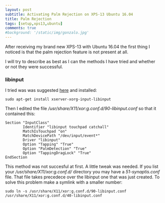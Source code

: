 ```yaml
---
layout: post
subtitle: Activating Palm Rejection on XPS-13 Ubuntu 16.04 
title: Palm Rejection
tags: [setup,xps13,ubuntu]
comments: true
#background: '/static/img/gonzalo.jpg'
---
```


After receiving my brand new XPS-13 with Ubuntu 16.04 the first thing I
noticed is that the palm rejection feature is not present at all. 

I will try to describe as best as I can the methods I have tried and whether or not they
were successful.

### libinput

I tried was was suggested [here](#https://www.reddit.com/r/Dell/comments/4pgek1/dell_xps_13_touch_pad_palm_detection_on_ubuntu/) and installed:

```
sudo apt-get install xserver-xorg-input-libinput
```

Then I edited the file */usr/share/X11/xor:g.conf.d/90-libinput.conf* so that it contained this:
```
Section "InputClass"
        Identifier "libinput touchpad catchall"
        MatchIsTouchpad "on"
        MatchDevicePath "/dev/input/event*"
        Driver "libinput"
        Option "Tapping" "True"
        Option "PalmDetection" "True"
        Option "TappingDragLock" "True"
EndSection
```

This method was not succesful at first. A little tweak was needed. If you
list your */usr/share/X11/xor:g.conf.d/* directory you may have a
*51-synaptis.conf* file. That file takes precedece over the libinput one
that was just created. To solve this problem make a symlink with a smaller
number:

```
sudo ln -s /usr/share/X11/xor:g.conf.d/90-libinput.conf
/usr/share/X11/xor:g.conf.d/40-libinput.conf
```
